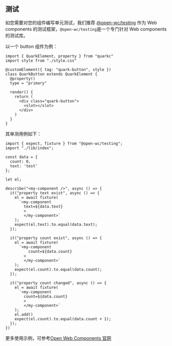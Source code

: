 ## 测试

如您需要对您的组件编写单元测试，我们推荐 [@open-wc/testing](https://open-wc.org/docs/testing/testing-package/) 作为 Web components 的测试框架，`@open-wc/testing`是一个专门针对 Web components 的测试库。

以一个 button 组件为例：

```tsx
import { QuarkElement, property } from "quarkc"
import style from "./style.css"

@customElement({ tag: "quark-button", style })
class QuarkButton extends QuarkElement {
  @property()
  type = "primary"

  render() {
    return (
      <div class="quark-button">
        <slot></slot>
      </div>
    )
  }
}
```

其单测用例如下：
```tsx
import { expect, fixture } from "@open-wc/testing";
import "./lib/index";

const data = {
  count: 0,
  text: 'test'
};

let el;

describe("<my-component />", async () => {
  it("property text exist", async () => {
    el = await fixture(
      `<my-component
        text=${data.text}
        >
        </my-component>`
    );
    expect(el.text).to.equal(data.text);
  });

  it("property count exist", async () => {
    el = await fixture(
      `<my-component
          count=${data.count}
        >
        </my-component>`
    );
    expect(el.count).to.equal(data.count);
  });

  it("property count changed", async () => {
    el = await fixture(
      `<my-component
        count=${data.count}
        >
        </my-component>`
    );
    el.add()
    expect(el.count).to.equal(data.count + 1);
  });
})

```

更多使用示例，可参考[Open Web Components 官网](https://open-wc.org/docs/testing/testing-package/)
